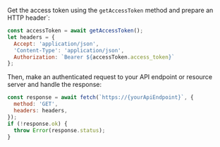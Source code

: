 Get the access token using the `getAccessToken` method and prepare an HTTP header`:

```javascript
const accessToken = await getAccessToken();
let headers = {
  Accept: 'application/json',
  'Content-Type': 'application/json',
  Authorization: `Bearer ${accessToken.access_token}`
};
```

Then, make an authenticated request to your API endpoint or resource server and handle the response:

```javascript
const response = await fetch(`https://{yourApiEndpoint}`, {
  method: 'GET',
  headers: headers,
});
if (!response.ok) {
  throw Error(response.status);
}
```
